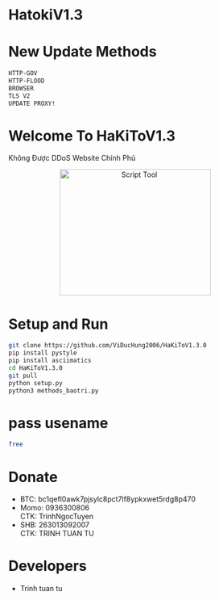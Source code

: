 # HatokiV1.3
# New Update Methods
```sh
HTTP-GOV
HTTP-FLOOD
BROWSER
TLS V2
UPDATE PROXY!
```
# Welcome To HaKiToV1.3
Không Được DDoS Website Chính Phủ<p align="center"><img src="https://imgur.com/a/gKXo1IE" width="300" height="250" alt="Script Tool"></p> 
# Setup and Run
```sh
git clone https://github.com/ViDucHung2006/HaKiToV1.3.0
pip install pystyle
pip install asciimatics
cd HaKiToV1.3.0
git pull
python setup.py
python3 methods_baotri.py
```
# pass usename
```sh
free
```
# Donate
* BTC: bc1qefl0awk7pjsylc8pct7lf8ypkxwet5rdg8p470
* Momo: 0936300806 <br>
CTK:  TrinhNgocTuyen
* SHB: 263013092007 <br>
CTK: TRINH TUAN TU
# Developers
* Trinh tuan tu


